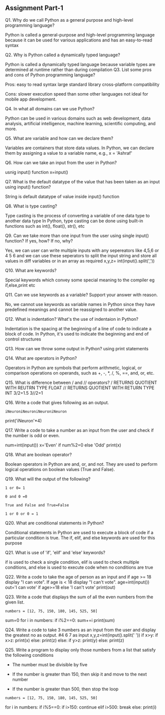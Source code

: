 ## Assignment Part-1
Q1. Why do we call Python as a general purpose and high-level programming language?

Python is called a general-purpose and high-level programming language because it can be used for various applications and has an easy-to-read syntax

Q2. Why is Python called a dynamically typed language?

Python is called a dynamically typed language because variable types are determined at runtime rather than during compilation
Q3. List some pros and cons of Python programming language?

Pros: easy to read syntax
      large standard library
      cross-platform compatibility

Cons: slower execution speed than some other languages
      not ideal for mobile app development.

Q4. In what all domains can we use Python?

 Python can be used in various domains such as web development, data analysis, artificial intelligence, machine learning, scientific computing, and more.

Q5. What are variable and how can we declare them?

 Variables are containers that store data values. In Python, we can declare them by assigning a value to a variable name, e.g., x = 'Ashraf'

Q6. How can we take an input from the user in Python?

usnig input() function
x=input()

Q7. What is the default datatype of the value that has been taken as an input using input() function?

String is default datatype of value inside input() function

Q8. What is type casting?

Type casting is the process of converting a variable of one data type to another data type 
In Python, type casting can be done using built-in functions such as int(), float(), str(), etc

Q9. Can we take more than one input from the user using single input() function? If yes, how? If no, why?

Yes, we can user can write multiple inputs with any sepereators like 4,5,6 or 4 5 6 and we can use these seperators to split the input string and store all values in diff variables or in an array as required
x,y,z= int(input().split(','))

Q10. What are keywords?

Special keywords which convey some special meaning to the compiler
eg if,else,print etc

Q11. Can we use keywords as a variable? Support your answer with reason.

 No, we cannot use keywords as variable names in Python since they have predefined meanings and cannot be reassigned to another value.

Q12. What is indentation? What's the use of indentaion in Python?

Indentation is the spacing at the beginning of a line of code to indicate a block of code. In Python, it's used to indicate the beginning and end of control structures

Q13. How can we throw some output in Python?
 using print statements

Q14. What are operators in Python?

 Operators in Python are symbols that perform arithmetic, logical, or comparison operations on operands, such as +, -, *, /, %, ==, and, or, etc.

Q15. What is difference between / and // operators?
/ RETURNS QUOTIENT WITH REUTRN TYPE FLOAT
// RETURNS QUOTIENT WITH RETURN TYPE INT
3/2=1.5
3//2=1

Q16. Write a code that gives following as an output.
```
iNeuroniNeuroniNeuroniNeuron
```
print('iNeuron'*4)

Q17. Write a code to take a number as an input from the user and check if the number is odd or even.

num=int(input())
x='Even' if num%2=0 else 'Odd'
print(x)  

Q18. What are boolean operator?

 Boolean operators in Python are and, or, and not. They are used to perform logical operations on boolean values (True and False).

Q19. What will the output of the following?
```
1 or 0= 1

0 and 0 =0

True and False and True=False

1 or 0 or 0 = 1
```

Q20. What are conditional statements in Python?

 Conditional statements in Python are used to execute a block of code if a particular condition is true. The if, elif, and else keywords are used for this purpose

Q21. What is use of 'if', 'elif' and 'else' keywords?

if is used to check a single condition, elif is used to check multiple conditions, and else is used to execute code when no conditions are true


Q22. Write a code to take the age of person as an input and if age >= 18 display "I can vote". If age is < 18 display "I can't vote".
age=int(input())
out='I can vote' if age>=18 else 'I can't vote'
print(out)

Q23. Write a code that displays the sum of all the even numbers from the given list.
```
numbers = [12, 75, 150, 180, 145, 525, 50]
```
sum=0
for i in numbers:
  if i%2==0:
    sum+=i
print(sum)    
  
Q24. Write a code to take 3 numbers as an input from the user and display the greatest no as output.
#4 6 7 as input
x,y,z=int(input().split(' '))
if x>y:
   if x>z:
     print(x)
   else:
     print(z)
else:
   if y>z:
     print(y)
   else:
     print(z)         

Q25. Write a program to display only those numbers from a list that satisfy the following conditions

- The number must be divisible by five

- If the number is greater than 150, then skip it and move to the next number

- If the number is greater than 500, then stop the loop
```
numbers = [12, 75, 150, 180, 145, 525, 50]
```
for i in numbers:
  if i%5==0:
    if i>150:
      continue
    elif i>500:
      break
    else:
      print(i)  
